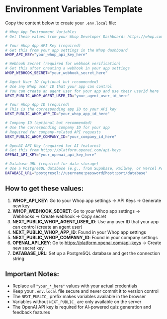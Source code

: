 # Environment Variables Template

Copy the content below to create your `.env.local` file:

```bash
# Whop App Environment Variables
# Get these values from your Whop Developer Dashboard: https://whop.com/dashboard/developer/

# Your Whop App API Key (required)
# Get this from your app settings in the Whop dashboard
WHOP_API_KEY="your_whop_api_key_here"

# Webhook Secret (required for webhook verification)
# Get this after creating a webhook in your app settings
WHOP_WEBHOOK_SECRET="your_webhook_secret_here"

# Agent User ID (optional but recommended)
# Use any Whop user ID that your app can control
# You can create an agent user for your app and use their userId here
NEXT_PUBLIC_WHOP_AGENT_USER_ID="your_agent_user_id_here"

# Your Whop App ID (required)
# This is the corresponding app ID to your API key
NEXT_PUBLIC_WHOP_APP_ID="your_whop_app_id_here"

# Company ID (optional but recommended)
# Use the corresponding company ID for your app
# Required for company-related API requests
NEXT_PUBLIC_WHOP_COMPANY_ID="your_company_id_here"

# OpenAI API Key (required for AI features)
# Get this from https://platform.openai.com/api-keys
OPENAI_API_KEY="your_openai_api_key_here"

# Database URL (required for data storage)
# Use a PostgreSQL database (e.g., from Supabase, Railway, or Vercel Postgres)
DATABASE_URL="postgresql://username:password@host:port/database"
```

## How to get these values:

1. **WHOP_API_KEY**: Go to your Whop app settings → API Keys → Generate new key
2. **WHOP_WEBHOOK_SECRET**: Go to your Whop app settings → Webhooks → Create webhook → Copy secret
3. **NEXT_PUBLIC_WHOP_AGENT_USER_ID**: Use any user ID that your app can control (create an agent user)
4. **NEXT_PUBLIC_WHOP_APP_ID**: Found in your Whop app settings
5. **NEXT_PUBLIC_WHOP_COMPANY_ID**: Found in your company settings
6. **OPENAI_API_KEY**: Go to https://platform.openai.com/api-keys → Create new secret key
7. **DATABASE_URL**: Set up a PostgreSQL database and get the connection string

## Important Notes:

- Replace all `"your_*_here"` values with your actual credentials
- Keep your `.env.local` file secure and never commit it to version control
- The `NEXT_PUBLIC_` prefix makes variables available in the browser
- Variables without `NEXT_PUBLIC_` are only available on the server
- The OpenAI API key is required for AI-powered quiz generation and feedback features

